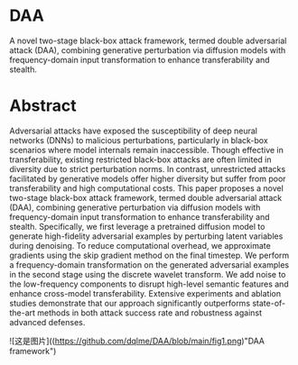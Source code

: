 # DAA
A novel two-stage black-box attack framework, termed double adversarial attack (DAA), combining generative perturbation via diffusion models with frequency-domain input transformation to enhance transferability and stealth.
# Abstract
Adversarial attacks have exposed the susceptibility of deep neural networks (DNNs) to malicious perturbations, particularly in black-box scenarios where model internals remain inaccessible. Though effective in transferability, existing restricted black-box attacks are often limited in diversity due to strict perturbation norms. In contrast, unrestricted attacks facilitated by generative models offer higher diversity but suffer from poor transferability and high computational costs.
	This paper proposes a novel two-stage black-box attack framework, termed double adversarial attack (DAA), combining generative perturbation via diffusion models with frequency-domain input transformation to enhance transferability and stealth. Specifically, we first leverage a pretrained diffusion model to generate high-fidelity adversarial examples by perturbing latent variables during denoising. To reduce computational overhead, we approximate gradients using the skip gradient method on the final timestep. We perform a frequency-domain transformation on the generated adversarial examples in the second stage using the discrete wavelet transform. We add noise to the low-frequency components to disrupt high-level semantic features and enhance cross-model transferability. Extensive experiments and ablation studies demonstrate that our approach significantly outperforms state-of-the-art methods in both attack success rate and robustness against advanced defenses.
		
![这是图片]((https://github.com/dqlme/DAA/blob/main/fig1.png)"DAA framework") 
